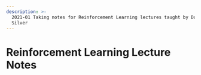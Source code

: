 ```yaml
---
description: >-
  2021-01 Taking notes for Reinforcement Learning lectures taught by David
  Silver
---
```


# Reinforcement Learning Lecture Notes


